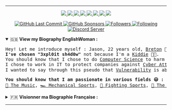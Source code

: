 <hr>

<!-- DEB : Social Links -->
<p align="center">
<!--
  <a href="https://www.root-me.org/3xpl0it-Sh4d0w">
    <img src="">
  </a>
-->
  <a href="https://gitlab.com/3xpl0it.sh4d0w">
    <img src="https://img.shields.io/badge/-GITLAB-blue?logo=gitlab&labelColor=3b3b3b&color=white">
  </a>
  <a href="https://instagram.com/3xpl0it.sh4d0w">
    <img src="https://img.shields.io/badge/-INSTAGRAM-blue?logo=instagram&logoColor=ff00ca&labelColor=3b3b3b&color=white">
  </a>
  <a href="https://tiktok.com/@3xpl0it.sh4d0w">
    <img src="https://img.shields.io/badge/-TIKTOK-blue?logo=tiktok&labelColor=3b3b3b&color=white">
  </a>
  <a href="https://soundcloud.com/3xpl0it-sh4d0w">
    <img src="https://img.shields.io/badge/-SOUNDCLOUD-blue?logo=soundcloud&labelColor=3b3b3b&color=white">
  </a>
  <a href="https://www.youtube.com/channel/UCXAlT87pnaJjawwyJ-ENsPA">
    <img src="https://img.shields.io/badge/-YOUTUBE-blue?logo=youtube&labelColor=3b3b3b&color=white">
  </a>
  <a href="https://telegram.me/exploit_shadow">
    <img src="https://img.shields.io/badge/-TELEGRAM-blue?logo=telegram&labelColor=3b3b3b&color=white">
  </a>
  <a href="https://discord.com/users/744961307932885052">
    <img src="https://img.shields.io/badge/-DISCORD-blue?logo=discord&labelColor=3b3b3b&color=white">
  </a>
  <a href="https://mamot.fr/@3xpl0it_sh4d0w">
    <img src="https://img.shields.io/badge/-MASTODON-blue?logo=mastodon&labelColor=3b3b3b&color=white">
  </a>
</p>
<!-- FIN : Social Links -->

<!-- DEB : Stats & Other -->
<p align="center">
  <a href="https://github.com/3xpl0it-Sh4d0w/3xpl0it-Sh4d0w/commits/main">
    <img alt="GitHub Last Commit" src="https://img.shields.io/github/last-commit/3xpl0it-sh4d0w/3xpl0it-sh4d0w?style=for-the-badge&color=blue">
  </a>
  <a href="https://github.com/sponsors/3xpl0it-sh4d0w">
    <img alt="GitHub Sponsors" src="https://img.shields.io/github/sponsors/3xpl0it-sh4d0w?style=for-the-badge&color=blue">
  </a>
  <a href="https://github.com/3xpl0it-Sh4d0w?tab=followers">
    <img alt="Followers" src="https://img.shields.io/badge/dynamic/json?label=FOLLOWERS&query=followers&url=https%3A%2F%2Fapi.github.com%2Fusers%2F3xpl0it-sh4d0w&style=for-the-badge&color=blue">
  </a>
  <a href="https://github.com/3xpl0it-Sh4d0w?tab=following">
    <img alt="Following" src="https://img.shields.io/badge/dynamic/json?label=FOLLOWING&query=following&url=https%3A%2F%2Fapi.github.com%2Fusers%2F3xpl0it-sh4d0w&style=for-the-badge&color=blue">
  </a>
  <a href="https://discord.gg/2Yf79QXc">
    <img alt="Discord Server" src="https://img.shields.io/discord/751580453634310284?label=Discord&style=for-the-badge&color=blue">
  </a>
</p>
<!--<p align="center">
  <a href="https://github.com/2016rshah/githubchart-api">
    <img src="http://ghchart.rshah.org/008EFF/3xpl0it-sh4d0w"/>
  </a>
</p>-->
<!-- FIN : Stats & Other -->

<!-- DEB : About Me EN -->
<details open>
  <summary>🇬🇧 <b>View my Biography EnglishWoman :</b></summary>
<pre>
Hey! Let me introduce myself : Jason, 22 years old, <a href="">Breton</a> 👋.
<b>I've chosen "3xpl0it sh4d0w"</b> not because I'm a <a href="https://en.wikipedia.org/wiki/Script_kiddie">Kiddie</a> 👨‍💻. 
You should know that I chose to do <a href="https://en.wikipedia.org/wiki/Computer_science">Computer Science</a> to harm anyone 😐.
I chose to work in IT to protect companies against <a href="https://en.wikipedia.org/wiki/Cyberattack">Cyber Attacks</a> 💀.
I wanted to say through this pseudo that <a href="">Vulnerability</a> is above all human, in any field 😰.
</pre>
  
<pre>
<b>You should know that I am passionate in various fields 😃 :</b>
<a href="https://en.wikipedia.org/wiki/Music">🎵 The Music</a>, <a href="https://en.wikipedia.org/wiki/Motorsport">🏎️ Mechanical Sports</a>, <a href="https://en.wikipedia.org/wiki/Combat_sport">🥋 Fighting Sports</a>, <a href="https://en.wikipedia.org/wiki/Astronomy">🌃 The Astronomy</a>, <a href="https://en.wikipedia.org/wiki/Astrophotography">🔭 The Astrophotography</a>.
</pre>  
</details>
<!-- FIN : About Me EN -->

<!-- DEB : About Me FR -->
<details>
  <summary>🇫🇷 <b>Visionner ma Biographie Française :</b></summary>
  
<!-- DEB : About Me -->
<pre>
Hey ! Je me présente : Jason, 22 Ans, <a href="">Breton</a> 👋.
<b>J'ai choisi "3xpl0it sh4d0w"</b> non pas parce-que je suis un <a href="https://fr.wikipedia.org/wiki/Script_kiddie">Kiddie</a> 👨‍💻. 
Il faut savoir que j'ai choisi de faire de l'<a href="https://fr.wikipedia.org/wiki/Informatique">Informatique</a> pour nuire à quiconque 😐.
J'ai choisi de faire de l'informatique pour protéger des entreprises contre les <a href="https://fr.wikipedia.org/wiki/Cyberattaque#D%C3%A9finitions">Cyber-Attaques</a> 💀.
Je voulais à travers ce pseudo dire que la <a href="https://fr.wikipedia.org/wiki/Vuln%C3%A9rabilit%C3%A9">Vulnérabilité</a> est avant tout humaine, dans n'importe quel domaine 😰.
</pre>

<pre>
<b>Il faut savoir que je suis passionné dans divers domaines 😃 :</b>
<a href="https://fr.wikipedia.org/wiki/M%C3%A9lomane">🎵 La Musique</a>, <a href="https://fr.wikipedia.org/wiki/Sport_m%C3%A9canique">🏎️ Les Sports Mécaniques</a>, <a href="https://fr.wikipedia.org/wiki/Sport_de_combat">🥋 Les Sports de Combats</a>, <a href="https://fr.wikipedia.org/wiki/Astronomie">🌃 L'Astronomie</a>, <a href="https://fr.wikipedia.org/wiki/Astrophotographie">🔭 L'Astrophotographie</a>.
</pre>  
</details>
<!-- FIN : About Me FR -->

<!--<video src="https://user-images.githubusercontent.com/85597175/149284809-7041d9b7-7c66-4c2e-9991-44442c22a7f6.mp4">-->

<hr>
